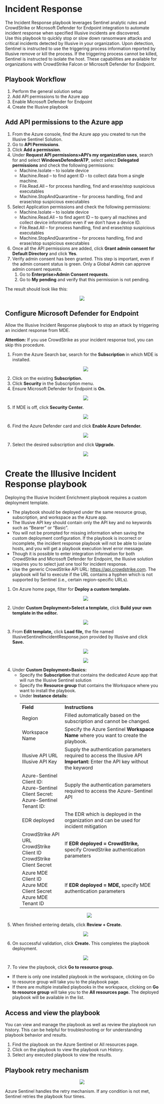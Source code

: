# Incident Response

The Incident Response playbook leverages Sentinel analytic rules and CrowdStrike or Microsoft Defender for Endpoint integration to automate incident response when specified Illusive incidents are discovered. 
<br/>
Use this playbook to quickly stop or slow down ransomware attacks and critical incidents detected by Illusive in your organization. Upon detection, Sentinel is instructed to use the triggering process information reported by Illusive remove or kill the process. If the triggering process cannot be killed, Sentinel is instructed to isolate the host. These capabilities are available for organizations with CrowdStrike Falcon or Microsoft Defender for Endpoint.

## Playbook Workflow
 
 1. Perform the general solution setup
 2. Add API permissions to the Azure app
 3. Enable Microsoft Defender for Endpoint 
 4. Create the Illusive playbook

## Add API permissions to the Azure app 

 1. From the Azure console, find the Azure app you created to run the Illusive Sentinel Solution. 
 1. Go to <b>API Permissions</b>.
 1. Click <b>Add a permission</b>.
 1. Under <b>Request API permissions>API’s my organization uses</b>, search for and select <b>WindowsDefenderATP</b>, select select <b>Delegated permissions</b> and check the following permissions:
    - Machine.Isolate – to isolate device
    - Machine.Read – to find agent ID - to collect data from a single machine. 
    - File.Read.All – for process handling, find and erase/stop suspicious executables
    - Machine.StopAndQuarantine – for process handling, find and erase/stop suspicious executables
 1.	Select Application permissions and check the following permissions:
    - Machine.Isolate – to isolate device
    - Machine.Read.All – to find agent ID – to query all machines and collect device information even if we don’t have a device ID. 
    - File.Read.All – for process handling, find and erase/stop suspicious executables
    - Machine.StopAndQuarantine – for process handling, find and erase/stop suspicious executables
 1. Once all the API permissions are added, click <b>Grant admin consent for Default Directory</b> and click <b>Yes</b>.
 1. Verify admin consent has been granted. This step is important, even if the admin consent status is green. Only a Global Admin can approve admin consent requests.
       1. Go to <b>Enterprise>Admin Consent requests</b>.
       1. Go to <b>My pending</b> and verify that this permission is not pending.

The result should look like this: 
   <p align="center">  
      <img src="./Images/azure-app-api-incident-response-permissions-admin-consent-granted.png"> </a>
   </p>

## Configure Microsoft Defender for Endpoint

Allow the Illusive Incident Response playbook to stop an attack by triggering an incident response from MDE. 

<b>Attention:</b> If you use CrowdStrike as your incident response tool, you can skip this procedure.

 1. From the Azure Search bar, search for the <b>Subscription</b> in which MDE is installed.
     <p align="center">  
        <img src="./Images/Configure_MDE_1(Subscriptions_MDE_1).png"> </a>
     </p>
 2. Click on the existing <b>Subscription.</b>
 3. Click <b>Security</b> in the Subscription menu.
 4. Ensure Microsoft Defender for Endpoint is <b>On.</b>
     <p align="center">  
        <img src="./Images/Configure_MDE_2(Subscriptions_MDE_2).png"> </a>
     </p>
 5. If MDE is off, click <b>Security Center.</b>
     <p align="center">  
        <img src="./Images/Configure_MDE_OFF_(Subscriptions_MDE_2).png"> </a>
     </p>
 6. Find the Azure Defender card and click <b>Enable Azure Defender.</b>
     <p align="center">  
        <img src="./Images/Configure_MDE_3(Security_Center)_Enable.png"> </a>
     </p>
 7. Select the desired subscription and click <b>Upgrade.</b>
     <p align="center">  
        <img src="./Images/Configure_MDE_3(Security_Center)_Upgrade.png"> </a>
     </p>

# Create the Illusive Incident Response playbook

Deploying the Illusive Incident Enrichment playbook requires a custom deployment template. 
 - The playbook should be deployed under the same resource group, subscription, and workspace as the Azure app.
 - The Illusive API key should contain only the API key and no keywords such as “Bearer” or “Basic”.
 - You will not be prompted for missing information when saving the custom deployment configuration. If the playbook is incorrect or incomplete, the incident response playbook will not be able to isolate hosts, and you will get a playbook execution level error message. 
 - Though it is possible to enter integration information for both CrowdStrike and Microsoft Defender for Endpoint, the Illusive solution requires you to select just one tool for incident response.
 - Use the generic CrowdStrike API URL: https://api.crowdstrike.com. 
The playbook will fail to execute if the URL contains a hyphen  which is not supported by Sentinel (i.e., certain region-specific URLs). 

 1. On Azure home page, filter for <b>Deploy a custom template.</b>
     <p align="center">  
        <img src="./Images/deploy-custom-template-search.png"> </a>
     </p>
 1. Under <b>Custom Deployment>Select a template,</b> click <b>Build your own template in the editor.</b>
     <p align="center">  
        <img src="./Images/deploy-custom-template-page.png"> </a>
     </p>
 1. From <b>Edit template,</b> click <b>Load file,</b> the file named IllusiveSentinelIncidentResponse.json provided by Illusive and click <b>Save.</b>
     <p align="center">  
        <img src="./Images/deploy-custom-template-load-file.png"> </a>
     </p>
     <p align="center">  
        <img src="./Images/deploy-custom-template-edit-template-incident-response.png"> </a>
     </p>
 1. Under <b>Custom Deployment>Basics:</b>
    - Specify the <b>Subscription</b> that contains the dedicated Azure app that will run the Illusive Sentinel solution 
    - Specify the <b>Resource group</b> that contains the Workspace where you want to install the playbook.
    - Under <b>Instance details:</b>
      <table>
       <tr>
        <td><b>Field</b></td>
        <td><b>Instructions</b></td>
       </tr>
       <tr>
        <td>Region</td>
        <td>Filled automatically based on the subscription and cannot be changed.</td>
       </tr>
       <tr>
        <td>Workspace Name</td>
        <td>Specify the Azure Sentinel <b>Workspace Name</b> where you want to create the playbook.</td>
       </tr>
       <tr>
        <td>Illusive API URL <br/> Illusive API Key</td>
        <td>Supply the authentication parameters required to access the Illusive API
         <b>Important:</b> Enter the API key without the keyword</td>
       </tr>
       <tr>
        <td>Azure-Sentinel Client ID:  <br/> Azure-Sentinel Client Secret:  <br/> Azure-Sentinel Tenant ID:</td>
        <td>Supply the authentication parameters required to access the Azure-Sentinel API</td>
       </tr>
       <tr>
        <td>EDR deployed</td>
        <td>The EDR which is deployed in the organization and can be used for incident mitigation</td>
       </tr>
       <tr>
        <td>CrowdStrike API URL <br/> CrowdStrike Client ID <br/> CrowdStrike Client Secret</td>
        <td>If <b>EDR deployed = CrowdStrike,</b> specify CrowdStrike authentication parameters</td>
       </tr>
       <tr>
        <td>Azure MDE Client ID <br/>Azure MDE Client Secret <br/>Azure MDE Tenant ID</td>
        <td>If <b>EDR deployed = MDE,</b> specify MDE authentication parameters</td>
       </tr>
      </table>
      <p align="center">  
         <img src="./Images/custom-deployment-basics-incident-response.PNG"> </a>
      </p>      
 5. When finished entering details, click <b>Review + Create.</b>
      <p align="center">  
         <img src="./Images/custom-deployment-review-create.png"> </a>
      </p>      
 6. On successful validation, click <b>Create.</b>
This completes the playbook deployment. 
      <p align="center">  
         <img src="./Images/custom-deployment-is-complete.png"> </a>
      </p>      
 7. To view the playbook, click <b>Go to resource group.</b>
   - If there is only one installed playbook in the workspace, clicking on Go to resource group will take you to the playbook page. 
   - If there are multiple installed playbooks in the workspace, clicking on <b>Go to resource group</b> will take you to the <b>All resources page.</b> The deployed playbook will be available in the list.
  
## Access and view the playbook 

You can view and manage the playbook as well as review the playbook run history. This can be helpful for troubleshooting or for understanding playbook behavior and results. 

1. Find the playbook on the Azure Sentinel or All resources page. 
2. Click on the playbook to view the playbook run History.
3. Select any executed playbook to view the results.

<!-- Sample playbook history:
<p align="center">  
   <img src="./Images/playbook-history-sample.png"> </a>
</p>  -->

## Playbook retry mechanism

<p align="center">  
   <img src="./Images/playbook-retry-mechanism.png"> </a>
</p>

Azure Sentinel handles the retry mechanism. If any condition is not met, Sentinel retries the playbook four times.

